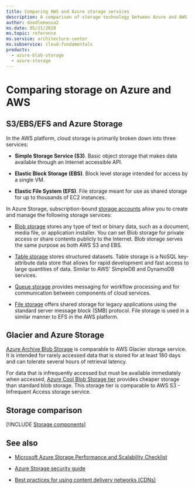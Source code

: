```yaml
---
title: Comparing AWS and Azure storage services
description: A comparison of storage technology between Azure and AWS
author: doodlemania2
ms.date: 05/21/2020
ms.topic: reference
ms.service: architecture-center
ms.subservice: cloud-fundamentals
products:
  - azure-blob-storage
  - azure-storage
---
```


# Comparing storage on Azure and AWS

## S3/EBS/EFS and Azure Storage

In the AWS platform, cloud storage is primarily broken down into three services:

- **Simple Storage Service (S3)**. Basic object storage that makes data available through an Internet accessible API.

- **Elastic Block Storage (EBS)**. Block level storage intended for access by a single VM.

- **Elastic File System (EFS)**. File storage meant for use as shared storage for up to thousands of EC2 instances.

In Azure Storage, subscription-bound [storage accounts](/azure/storage/common/storage-quickstart-create-account) allow you to create and manage the following storage services:

- [Blob storage](/azure/storage/common/storage-quickstart-create-account) stores any type of text or binary data, such as a document, media file, or application installer. You can set Blob storage for private access or share contents publicly to the Internet. Blob storage serves the same purpose as both AWS S3 and EBS.
- [Table storage](/azure/cosmos-db/table-storage-how-to-use-nodejs) stores structured datasets. Table storage is a NoSQL key-attribute data store that allows for rapid development and fast access to large quantities of data. Similar to AWS' SimpleDB and DynamoDB services.

- [Queue storage](/azure/storage/queues/storage-nodejs-how-to-use-queues) provides messaging for workflow processing and for communication between components of cloud services.

- [File storage](/azure/storage/files/storage-java-how-to-use-file-storage) offers shared storage for legacy applications using the standard server message block (SMB) protocol. File storage is used in a similar manner to EFS in the AWS platform.

## Glacier and Azure Storage

[Azure Archive Blob Storage](/azure/storage/blobs/storage-blob-storage-tiers#archive-access-tier) is comparable to AWS Glacier storage service. It is intended for rarely accessed data that is stored for at least 180 days and can tolerate several hours of retrieval latency.

For data that is infrequently accessed but must be available immediately when accessed, [Azure Cool Blob Storage tier](/azure/storage/blobs/storage-blob-storage-tiers#cool-access-tier) provides cheaper storage than standard blob storage. This storage tier is comparable to AWS S3 - Infrequent Access storage service.

## Storage comparison

[!INCLUDE [Storage components](../../includes/aws/storage.md)]

## See also

- [Microsoft Azure Storage Performance and Scalability Checklist](/azure/storage/common/storage-performance-checklist)

- [Azure Storage security guide](/azure/storage/common/storage-security-guide)

- [Best practices for using content delivery networks (CDNs)](../best-practices/cdn.md)
